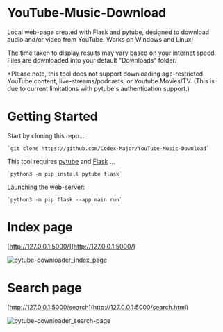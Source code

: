 # YouTube-Music-Download
Local web-page created with Flask and pytube, designed to download audio and/or video from YouTube. Works on Windows and Linux!

The time taken to display results may vary based on your internet speed. Files are downloaded into your default "Downloads" folder.

*Please note, this tool does not support downloading age-restricted YouTube content, live-streams/podcasts, or Youtube Movies/TV.
(This is due to current limitations with pytube's authentication support.)

# Getting Started
   Start by cloning this repo...
    
    `git clone https://github.com/Codex-Major/YouTube-Music-Download`
    
  This tool requires [pytube](https://pypi.org/project/pytube/) and [Flask](https://pypi.org/project/Flask/) ...
  
    `python3 -m pip install pytube flask`

  Launching the web-server:

    `python3 -m pip flask --app main run`

# Index page
  [http://127.0.0.1:5000/](http://127.0.0.1:5000/)
  
  ![pytube-downloader_index_page](https://github.com/Codex-Major/YouTube-Music-Download/assets/39181001/ec81c3b8-78fe-4484-a2ef-b0881af6bcf7)


# Search page
  [http://127.0.0.1:5000/search](http://127.0.0.1:5000/search.html)
  
  ![pytube-downloader_search-page](https://github.com/Codex-Major/YouTube-Music-Download/assets/39181001/bcca8407-9f7a-46c8-8c87-c3f17c0fb57c)
